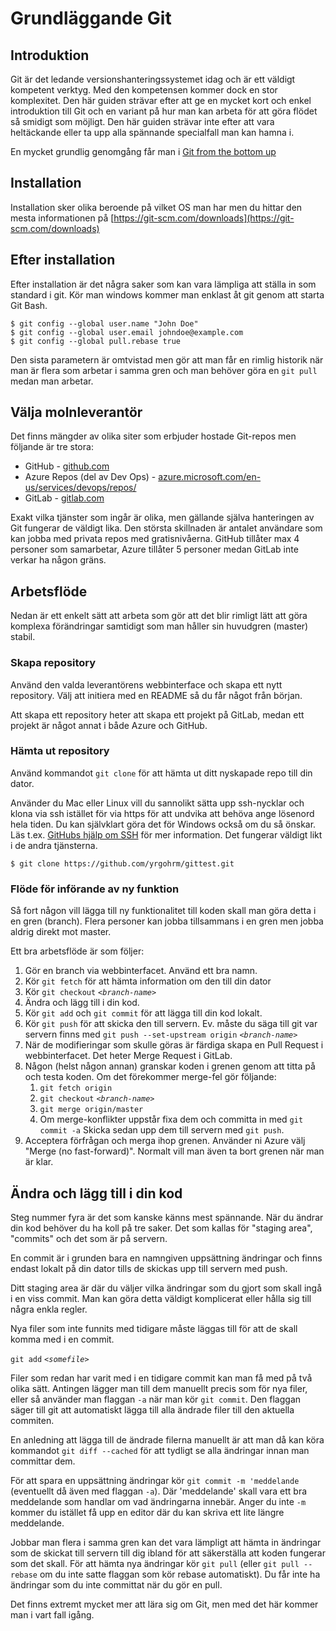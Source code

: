 # Grundläggande Git

## Introduktion

Git är det ledande versionshanteringssystemet idag och är ett väldigt kompetent verktyg. Med den kompetensen kommer dock en stor komplexitet. Den här guiden strävar efter att ge en mycket kort och enkel introduktion till Git och en variant på hur man kan arbeta för att göra flödet så smidigt som möjligt. Den här guiden strävar inte efter att vara heltäckande eller ta upp alla spännande specialfall man kan hamna i.

En mycket grundlig genomgång får man i [Git from the bottom up](https://jwiegley.github.io/git-from-the-bottom-up/)

## Installation

Installation sker olika beroende på vilket OS man har men du hittar den mesta informationen på [https://git-scm.com/downloads](https://git-scm.com/downloads)

## Efter installation

Efter installation är det några saker som kan vara lämpliga att ställa in som standard i git. Kör man windows kommer man enklast åt git genom att starta Git Bash.

```
$ git config --global user.name "John Doe"
$ git config --global user.email johndoe@example.com
$ git config --global pull.rebase true
```

Den sista parametern är omtvistad men gör att man får en rimlig historik när man är flera som arbetar i samma gren och man behöver göra en `git pull` medan man arbetar.

## Välja molnleverantör

Det finns mängder av olika siter som erbjuder hostade Git-repos men följande är tre stora:

- GitHub - [github.com](https://github.com)
- Azure Repos (del av Dev Ops) - [azure.microsoft.com/en-us/services/devops/repos/](https://azure.microsoft.com/en-us/services/devops/repos/)
- GitLab - [gitlab.com](http://gitlab.com/)

Exakt vilka tjänster som ingår är olika, men gällande själva hanteringen av Git fungerar de väldigt lika. Den största skillnaden är antalet användare som kan jobba med privata repos med gratisnivåerna. GitHub tillåter max 4 personer som samarbetar, Azure tillåter 5 personer medan GitLab inte verkar ha någon gräns.

## Arbetsflöde

Nedan är ett enkelt sätt att arbeta som gör att det blir rimligt lätt att göra komplexa förändringar samtidigt som man håller sin huvudgren (master) stabil.

### Skapa repository

Använd den valda leverantörens webbinterface och skapa ett nytt repository. Välj att initiera med en README så du får något från början.

Att skapa ett repository heter att skapa ett projekt på GitLab, medan ett projekt är något annat i både Azure och GitHub.

### Hämta ut repository

Använd kommandot `git clone` för att hämta ut ditt nyskapade repo till din dator.

Använder du Mac eller Linux vill du sannolikt sätta upp ssh-nycklar och klona via ssh istället för via https för att undvika att behöva ange lösenord hela tiden. Du kan självklart göra det för Windows också om du så önskar. Läs t.ex. [GitHubs hjälp om SSH](https://help.github.com/en/github/authenticating-to-github/connecting-to-github-with-ssh) för mer information. Det fungerar väldigt likt i de andra tjänsterna.

```
$ git clone https://github.com/yrgohrm/gittest.git
```

### Flöde för införande av ny funktion

Så fort någon vill lägga till ny funktionalitet till koden skall man göra detta i en gren (branch). Flera personer kan jobba tillsammans i en gren men jobba aldrig direkt mot master.

Ett bra arbetsflöde är som följer:

1. Gör en branch via webbinterfacet. Använd ett bra namn.
2. Kör `git fetch` för att hämta information om den till din dator
3. Kör `git checkout` _`<branch-name>`_
4. Ändra och lägg till i din kod.
5. Kör `git add` och `git commit` för att lägga till din kod lokalt.
6. Kör `git push` för att skicka den till servern. Ev. måste du säga till git var servern finns med `git push --set-upstream origin` _`<branch-name>`_
7. När de modifieringar som skulle göras är färdiga skapa en Pull Request i webbinterfacet. Det heter Merge Request i GitLab.
8. Någon (helst någon annan) granskar koden i grenen genom att titta på och testa koden. Om det förekommer merge-fel gör följande:
   1. `git fetch origin`
   2. `git checkout` _`<branch-name>`_
   3. `git merge origin/master`
   4. Om merge-konflikter uppstår fixa dem och committa in med `git commit -a` Skicka sedan upp dem till servern med `git push`.
9. Acceptera förfrågan och merga ihop grenen. Använder ni Azure välj "Merge (no fast-forward)". Normalt vill man även ta bort grenen när man är klar.

## Ändra och lägg till i din kod

Steg nummer fyra är det som kanske känns mest spännande. När du ändrar din kod behöver du ha koll på tre saker. Det som kallas för "staging area", "commits" och det som är på servern.

En commit är i grunden bara en namngiven uppsättning ändringar och finns endast lokalt på din dator tills de skickas upp till servern med push.

Ditt staging area är där du väljer vilka ändringar som du gjort som skall ingå i en viss commit. Man kan göra detta väldigt komplicerat eller hålla sig till några enkla regler.

Nya filer som inte funnits med tidigare måste läggas till för att de skall komma med i en commit.

`git add` _`<somefile>`_

Filer som redan har varit med i en tidigare commit kan man få med på två olika sätt. Antingen lägger man till dem manuellt precis som för nya filer, eller så använder man flaggan `-a` när man kör `git commit`. Den flaggan säger till git att automatiskt lägga till alla ändrade filer till den aktuella commiten.

En anledning att lägga till de ändrade filerna manuellt är att man då kan köra kommandot `git diff --cached` för att tydligt se alla ändringar innan man committar dem.

För att spara en uppsättning ändringar kör `git commit -m 'meddelande` (eventuellt då även med flaggan `-a`). Där 'meddelande' skall vara ett bra meddelande som handlar om vad ändringarna innebär. Anger du inte `-m` kommer du istället få upp en editor där du kan skriva ett lite längre meddelande.

Jobbar man flera i samma gren kan det vara lämpligt att hämta in ändringar som de skickat till servern till dig ibland för att säkerställa att koden fungerar som det skall. För att hämta nya ändringar kör `git pull` (eller `git pull --rebase` om du inte satte flaggan som kör rebase automatiskt). Du får inte ha ändringar som du inte committat när du gör en pull.

Det finns extremt mycket mer att lära sig om Git, men med det här kommer man i vart fall igång.
